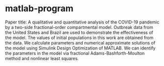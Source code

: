 # matlab-program
Paper title: A qualitative and quantitative analysis of the COVID-19 pandemic by a two-side fractional-order compartmental model.
Outbreak data from the United States and Brazil are used to demonstrate the effectiveness of the model.
The values of initial populations in this work are obtained from the data.
We calculate parameters and numerical approximate solutions of the model using Simulink Design Optimization of MATLAB. 
We can identify the parameters in the model via fractional Adams-Bashforth-Moulton method and nonlinear least squares.
